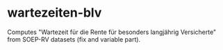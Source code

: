 # wartezeiten-blv
Computes "Wartezeit für die Rente für besonders langjährig Versicherte" from SOEP-RV datasets (fix and variable part).
